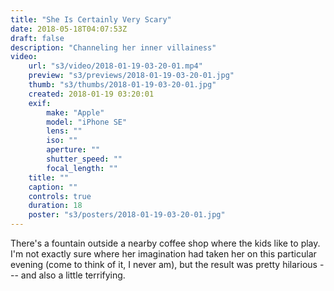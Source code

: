 ```yaml
---
title: "She Is Certainly Very Scary"
date: 2018-05-18T04:07:53Z
draft: false
description: "Channeling her inner villainess"
video:
    url: "s3/video/2018-01-19-03-20-01.mp4"
    preview: "s3/previews/2018-01-19-03-20-01.jpg"
    thumb: "s3/thumbs/2018-01-19-03-20-01.jpg"
    created: 2018-01-19 03:20:01
    exif:
        make: "Apple"
        model: "iPhone SE"
        lens: ""
        iso: ""
        aperture: ""
        shutter_speed: ""
        focal_length: ""
    title: ""
    caption: ""
    controls: true
    duration: 18
    poster: "s3/posters/2018-01-19-03-20-01.jpg"
---
```


There's a fountain outside a nearby coffee shop where the kids like to play. I'm not exactly sure where her imagination had taken her on this particular evening (come to think of it, I never am), but the result was pretty hilarious --- and also a little terrifying.
